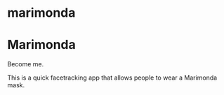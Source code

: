 # marimonda
Marimonda 
================= 
Become me.

This is a quick facetracking app that allows people to wear a Marimonda mask. 

